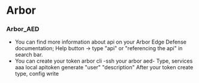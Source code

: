 # Arbor
### Arbor_AED

- You can find more information about api on your Arbor Edge Defense documentation;
	Help button -> type "api" or "referencing the api" in search bar.
- You can create your token arbor cli -ssh your arbor aed-
	Type, services aaa local apitoken generate "user"  "description" 
	After your token create type, config write
